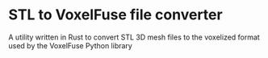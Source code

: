 # STL to VoxelFuse file converter
A utility written in Rust to convert STL 3D mesh files to the voxelized format used by the VoxelFuse Python library
